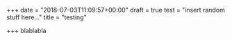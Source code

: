 +++
date = "2018-07-03T11:09:57+00:00"
draft = true
test = "insert random stuff here..."
title = "testing"

+++
blablabla